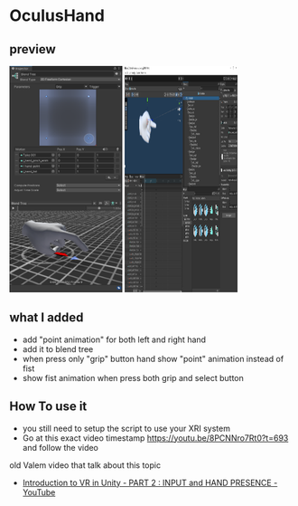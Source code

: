 # OculusHand

## preview

<p float="left">
<img src="./Img/blendTree.png" width="200" height="400" />
<img src="./Img/PointAnimation.png" width="200" height="400" />
</p>

## what I added

- add "point animation" for both left and right hand
- add it to blend tree
- when press only "grip" button hand show "point" animation instead of fist
- show fist animation when press both grip and select button

## How To use it

- you still need to setup the script to use your XRI system
- Go at this exact video timestamp https://youtu.be/8PCNNro7Rt0?t=693 and follow the video

old Valem video that talk about this topic

- [Introduction to VR in Unity - PART 2 : INPUT and HAND PRESENCE - YouTube](https://www.youtube.com/watch?v=VdT0zMcggTQ&t=1s)

